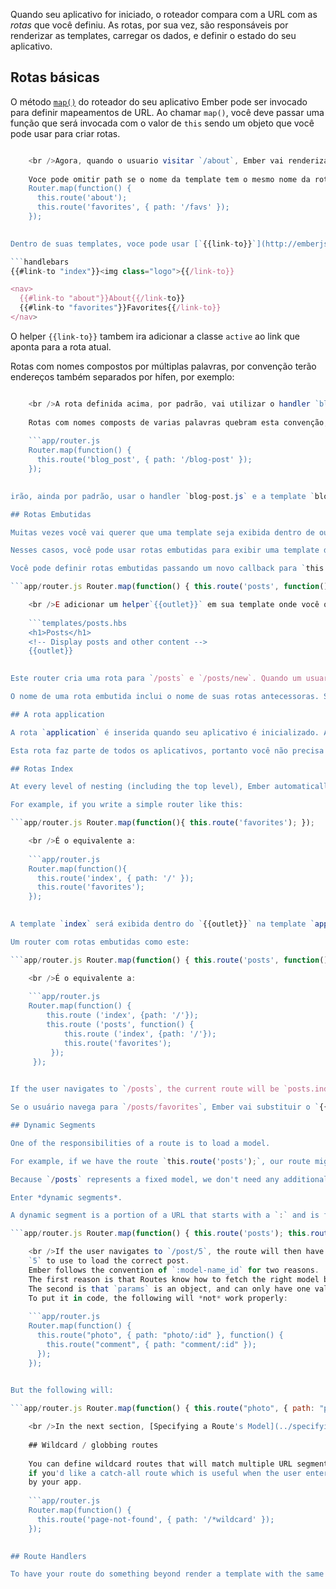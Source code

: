 Quando seu aplicativo for iniciado, o roteador compara com a URL com as *rotas* que você definiu. As rotas, por sua vez, são responsáveis por renderizar as templates, carregar os dados, e definir o estado do seu aplicativo.

## Rotas básicas

O método [`map()`](http://emberjs.com/api/classes/Ember.Router.html#method_map) do roteador do seu aplicativo Ember pode ser invocado para definir mapeamentos de URL. Ao chamar `map()`, você deve passar uma função que será invocada com o valor de `this` sendo um objeto que você pode usar para criar rotas.

```app/router.js Router.map(function() { this.route('about', { path: '/about' }); this.route('favorites', { path: '/favs' }); });

    <br />Agora, quando o usuario visitar `/about`, Ember vai renderizar a template`about`. Visitar `/favs` irá renderizar a template `favorites`.
    
    Voce pode omitir path se o nome da template tem o mesmo nome da rota. ```app/router.js
    Router.map(function() {
      this.route('about');
      this.route('favorites', { path: '/favs' });
    });
    

Dentro de suas templates, voce pode usar [`{{link-to}}`](http://emberjs.com/api/classes/Ember.Templates.helpers.html#method_link-to) para navegar entre as rotas, usando o nome que voce definiu no método `route`.

```handlebars
{{#link-to "index"}}<img class="logo">{{/link-to}}

<nav>
  {{#link-to "about"}}About{{/link-to}}
  {{#link-to "favorites"}}Favorites{{/link-to}}
</nav>
```

O helper `{{link-to}}` tambem ira adicionar a classe `active` ao link que aponta para a rota atual.

Rotas com nomes compostos por múltiplas palavras, por convenção terão endereços também separados por hífen, por exemplo:

```app/router.js Router.map(function() { this.route('blog-post', { path: '/blog-post' }); });

    <br />A rota definida acima, por padrão, vai utilizar o handler `blog-post.js`, a template `blog-post.hbs`, e qualquer `{{link-to}}` helper vai utilizar `blog-post` para referencia-la.
    
    Rotas com nomes composts de varias palavras quebram esta convenção, como este:
    
    ```app/router.js
    Router.map(function() {
      this.route('blog_post', { path: '/blog-post' });
    });
    

irão, ainda por padrão, usar o handler `blog-post.js` e a template `blog-post.hbs`, mas o helper `{{link-to}}` vai referencia-la como `blog_post`.

## Rotas Embutidas

Muitas vezes você vai querer que uma template seja exibida dentro de outra template. Por exemplo, em um blog, ao invés de ir de uma lista de posts para a criação de um novo post, voce pode querer que a pagina de criação de posts seja exibida ao lado da lista.

Nesses casos, você pode usar rotas embutidas para exibir uma template dentro de outra.

Você pode definir rotas embutidas passando um novo callback para `this.route`:

```app/router.js Router.map(function() { this.route('posts', function() { this.route('new'); }); });

    <br />E adicionar um helper`{{outlet}}` em sua template onde você quer que a rota seja exibida:
    
    ```templates/posts.hbs
    <h1>Posts</h1>
    <!-- Display posts and other content -->
    {{outlet}}
    

Este router cria uma rota para `/posts` e `/posts/new`. Quando um usuario visita `/posts`, ele ve apenas a template `posts.hbs`. (Abaixo, em [index routes](#toc_index-routes) tem importante explicação adicional sobre isso.) Quando um usuário visita `posts/new`, ele verá a template `posts/new.hbs` exibida dentro do `{{outlet}}` da template de `posts`.

O nome de uma rota embutida inclui o nome de suas rotas antecessoras. Se você quer fazer a transição para uma rota (via `transitionTo` ou `{{#link-to}}`), certifique-se de usar o nome completo de sua rota (`posts.new`, não é `new`).

## A rota application

A rota `application` é inserida quando seu aplicativo é inicializado. Assim como outras rotas, ela irá carregar uma template com o mesmo nome (`application` neste caso) por padrão. Você deve colocar o seu cabeçalho, rodapé e qualquer outro conteúdo decorativo nesta template. Todas as outras rotas serao exibidas dentro do `{{outlet}}` da template `application.hbs`.

Esta rota faz parte de todos os aplicativos, portanto você não precisa especifica-la em `app/router.js`.

## Rotas Index

At every level of nesting (including the top level), Ember automatically provides a route for the `/` path named `index`. To see when a new level of nesting occurs, check the router, whenever you see a `function`, that's a new level.

For example, if you write a simple router like this:

```app/router.js Router.map(function(){ this.route('favorites'); });

    <br />É o equivalente a:
    
    ```app/router.js
    Router.map(function(){
      this.route('index', { path: '/' });
      this.route('favorites');
    });
    

A template `index` será exibida dentro do `{{outlet}}` na template `application`. Se o usuário navega para `/favorites`, Ember substituirá a template `index` com a template `favorites`.

Um router com rotas embutidas como este:

```app/router.js Router.map(function() { this.route('posts', function() { this.route('favorites'); }); });

    <br />É o equivalente a:
    
    ```app/router.js 
    Router.map(function() {
        this.route ('index', {path: '/'});   
        this.route ('posts', function() {
            this.route ('index', {path: '/'});
            this.route('favorites');
         });
     });
    

If the user navigates to `/posts`, the current route will be `posts.index`, and the `posts/index` template will be rendered into the `{{outlet}}` in the `posts` template.

Se o usuário navega para `/posts/favorites`, Ember vai substituir o `{{outlet}}` da template `posts`, com a template `posts/favorites`.

## Dynamic Segments

One of the responsibilities of a route is to load a model.

For example, if we have the route `this.route('posts');`, our route might load all of the blog posts for the app.

Because `/posts` represents a fixed model, we don't need any additional information to know what to retrieve. However, if we want a route to represent a single post, we would not want to have to hardcode every possible post into the router.

Enter *dynamic segments*.

A dynamic segment is a portion of a URL that starts with a `:` and is followed by an identifier.

```app/router.js Router.map(function() { this.route('posts'); this.route('post', { path: '/post/:post_id' }); });

    <br />If the user navigates to `/post/5`, the route will then have the `post_id` of
    `5` to use to load the correct post.
    Ember follows the convention of `:model-name_id` for two reasons.
    The first reason is that Routes know how to fetch the right model by default, if you follow the convention.
    The second is that `params` is an object, and can only have one value associated with a key.
    To put it in code, the following will *not* work properly:
    
    ```app/router.js
    Router.map(function() {
      this.route("photo", { path: "photo/:id" }, function() {
        this.route("comment", { path: "comment/:id" });
      });
    });
    

But the following will:

```app/router.js Router.map(function() { this.route("photo", { path: "photo/:photo_id" }, function() { this.route("comment", { path: "comment/:comment_id" }); }); });

    <br />In the next section, [Specifying a Route's Model](../specifying-a-routes-model), you will learn more about how to load a model.
    
    ## Wildcard / globbing routes
    
    You can define wildcard routes that will match multiple URL segments. This could be used, for example,
    if you'd like a catch-all route which is useful when the user enters an incorrect URL not managed
    by your app.
    
    ```app/router.js
    Router.map(function() {
      this.route('page-not-found', { path: '/*wildcard' });
    });
    

## Route Handlers

To have your route do something beyond render a template with the same name, you'll need to create a route handler. The following guides will explore the different features of route handlers. For more information on routes, see the API documentation for [the router](http://emberjs.com/api/classes/Ember.Router.html) and for [route handlers](http://emberjs.com/api/classes/Ember.Route.html).